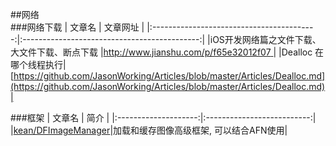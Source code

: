 ##网络  
###网络下载
|                      文章名                |               文章网址                      |
|:-----------------------------------------:|:--------------------------------------------:|
|iOS开发网络篇之文件下载、大文件下载、断点下载     |[http://www.jianshu.com/p/f65e32012f07 ](http://www.jianshu.com/p/f65e32012f07 )|
|Dealloc 在哪个线程执行|[https://github.com/JasonWorking/Articles/blob/master/Articles/Dealloc.md](https://github.com/JasonWorking/Articles/blob/master/Articles/Dealloc.md)|



###框架
|            文章名         |         简介 |
|:--------------------:|:--------------------------:|
|[kean/DFImageManager](https://github.com/kean/DFImageManager)|加载和缓存图像高级框架, 可以结合AFN使用|